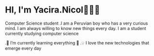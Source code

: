 # HI, I'm Yacira.Nicol👋🏼✨
Computer Science student
.I am a Peruvian boy who has a very curious mind. I am always willing to know new things every day. I am a student currently studying computer science

.🌱 I’m currently learning everything 🤣
.💡 I love the new technologies that emerge every day



